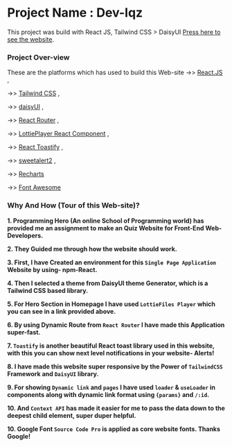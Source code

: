 # Project Name : Dev-Iqz

This project was build with React JS, Tailwind CSS > DaisyUI [Press here to see the website](https://as9-arifuddin-dev-iqz.netlify.app/).

### Project Over-view

These are the platforms which has used to build this Web-site 
->> [React.JS](https://reactjs.org/) ,
 
->> [Tailwind CSS](https://tailwindcss.com/docs/guides/create-react-app) ,
 
->> [daisyUI](https://daisyui.com/docs/install/) ,
 
->> [React Router](https://reactrouter.com/en/main) ,
 
->> [LottiePlayer React Component](https://github.com/LottieFiles/lottie-react) ,
 
->> [React Toastify](https://www.npmjs.com/package/react-toastify) ,
 
->> [sweetalert2](https://sweetalert2.github.io/#themes) ,
 
->> [Recharts](https://recharts.org/en-US/guide/installation)
 
->> [Font Awesome](https://fontawesome.com/v5/docs/web/use-with/react)

### Why And How (Tour of this Web-site)?

**1. Programming Hero (An online School of Programming world) has provided me an assignment to make an Quiz Website for Front-End Web-Developers.**
 
**2. They Guided me through how the website should work.**
 
**3. First, I have Created an environment for this `Single Page Application` Website by using- npm-React.**
 
**4. Then I selected a theme from DaisyUI theme Generator, which is a Tailwind CSS based library.**
 
**5. For Hero Section in Homepage I have used `LottieFiles Player` which you can see in a link provided above.**
 
**6. By using Dynamic Route from `React Router` I have made this Application super-fast.**
 
**7. `Toastify` is another beautiful React toast library used in this website, with this you can show next level notifications in your website- Alerts!**
 
**8. I have made this website super responsive by the Power of `TailwindCSS` Framework and `DaisyUI` library.**
 
**9. For showing `Dynamic link` and `pages` I have used `loader` & `useLoader` in components along with dynamic link format using `{params}` and `/:id`.**
 
**10. And `Context API` has made it easier for me to pass the data down to the deepest child element, super duper helpful.**

**10. Google Font `Source Code Pro` is applied as core website fonts. Thanks Google!**